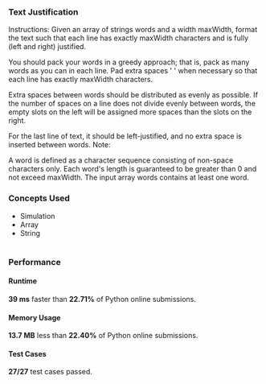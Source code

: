 ###  Text Justification
<p>Instructions: Given an array of strings words and a width maxWidth, format the text such that each line has exactly maxWidth characters and is fully (left and right) justified.

You should pack your words in a greedy approach; that is, pack as many words as you can in each line. Pad extra spaces ' ' when necessary so that each line has exactly maxWidth characters.

Extra spaces between words should be distributed as evenly as possible. If the number of spaces on a line does not divide evenly between words, the empty slots on the left will be assigned more spaces than the slots on the right.

For the last line of text, it should be left-justified, and no extra space is inserted between words.
Note:

A word is defined as a character sequence consisting of non-space characters only.
Each word's length is guaranteed to be greater than 0 and not exceed maxWidth.
The input array words contains at least one word.</p>

### Concepts Used 
* Simulation
* Array
* String

#

### Performance
#### Runtime
**39 ms** faster than **22.71%** of Python online submissions.

#### Memory Usage
**13.7 MB** less than **22.40%** of Python online submissions.

#### Test Cases
**27/27** test cases passed.
